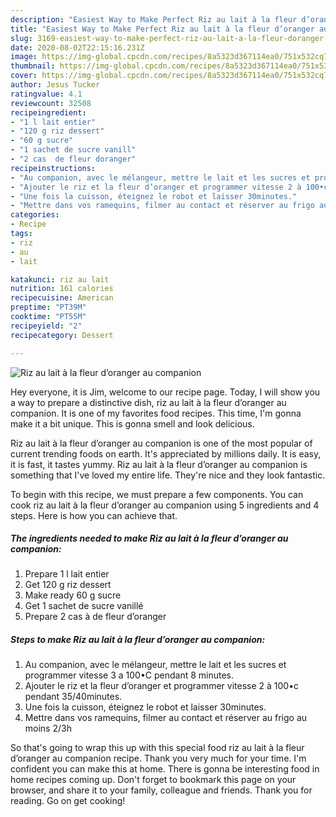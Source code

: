 ```yaml
---
description: "Easiest Way to Make Perfect Riz au lait à la fleur d’oranger au companion"
title: "Easiest Way to Make Perfect Riz au lait à la fleur d’oranger au companion"
slug: 3169-easiest-way-to-make-perfect-riz-au-lait-a-la-fleur-doranger-au-companion
date: 2020-08-02T22:15:16.231Z
image: https://img-global.cpcdn.com/recipes/8a5323d367114ea0/751x532cq70/riz-au-lait-a-la-fleur-doranger-au-companion-photo-principale-de-la-recette.jpg
thumbnail: https://img-global.cpcdn.com/recipes/8a5323d367114ea0/751x532cq70/riz-au-lait-a-la-fleur-doranger-au-companion-photo-principale-de-la-recette.jpg
cover: https://img-global.cpcdn.com/recipes/8a5323d367114ea0/751x532cq70/riz-au-lait-a-la-fleur-doranger-au-companion-photo-principale-de-la-recette.jpg
author: Jesus Tucker
ratingvalue: 4.1
reviewcount: 32508
recipeingredient:
- "1 l lait entier"
- "120 g riz dessert"
- "60 g sucre"
- "1 sachet de sucre vanill"
- "2 cas  de fleur doranger"
recipeinstructions:
- "Au companion, avec le mélangeur, mettre le lait et les sucres et programmer vitesse 3 a 100•C pendant 8 minutes."
- "Ajouter le riz et la fleur d’oranger et programmer vitesse 2 à 100•c pendant 35/40minutes."
- "Une fois la cuisson, éteignez le robot et laisser 30minutes."
- "Mettre dans vos ramequins, filmer au contact et réserver au frigo au moins 2/3h"
categories:
- Recipe
tags:
- riz
- au
- lait

katakunci: riz au lait 
nutrition: 161 calories
recipecuisine: American
preptime: "PT39M"
cooktime: "PT55M"
recipeyield: "2"
recipecategory: Dessert

---
```



![Riz au lait à la fleur d’oranger au companion](https://img-global.cpcdn.com/recipes/8a5323d367114ea0/751x532cq70/riz-au-lait-a-la-fleur-doranger-au-companion-photo-principale-de-la-recette.jpg)

Hey everyone, it is Jim, welcome to our recipe page. Today, I will show you a way to prepare a distinctive dish, riz au lait à la fleur d’oranger au companion. It is one of my favorites food recipes. This time, I'm gonna make it a bit unique. This is gonna smell and look delicious.

Riz au lait à la fleur d’oranger au companion is one of the most popular of current trending foods on earth. It's appreciated by millions daily. It is easy, it is fast, it tastes yummy. Riz au lait à la fleur d’oranger au companion is something that I've loved my entire life. They're nice and they look fantastic.




To begin with this recipe, we must prepare a few components. You can cook riz au lait à la fleur d’oranger au companion using 5 ingredients and 4 steps. Here is how you can achieve that.

<!--inarticleads1-->

##### The ingredients needed to make Riz au lait à la fleur d’oranger au companion:

1. Prepare 1 l lait entier
1. Get 120 g riz dessert
1. Make ready 60 g sucre
1. Get 1 sachet de sucre vanillé
1. Prepare 2 cas à de fleur d’oranger




<!--inarticleads2-->

##### Steps to make Riz au lait à la fleur d’oranger au companion:

1. Au companion, avec le mélangeur, mettre le lait et les sucres et programmer vitesse 3 a 100•C pendant 8 minutes.
1. Ajouter le riz et la fleur d’oranger et programmer vitesse 2 à 100•c pendant 35/40minutes.
1. Une fois la cuisson, éteignez le robot et laisser 30minutes.
1. Mettre dans vos ramequins, filmer au contact et réserver au frigo au moins 2/3h




So that's going to wrap this up with this special food riz au lait à la fleur d’oranger au companion recipe. Thank you very much for your time. I'm confident you can make this at home. There is gonna be interesting food in home recipes coming up. Don't forget to bookmark this page on your browser, and share it to your family, colleague and friends. Thank you for reading. Go on get cooking!
